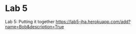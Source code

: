 Lab 5
====

Lab 5: Putting it together
https://lab5-jha.herokuapp.com/add?name=Bob&description=True
